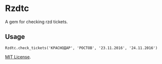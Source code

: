 # Rzdtc

A gem for checking rzd tickets.

## Usage

```
Rzdtc.check_tickets('КРАСНОДАР', 'РОСТОВ', '23.11.2016', '24.11.2016')
```

[MIT License](http://opensource.org/licenses/MIT).
